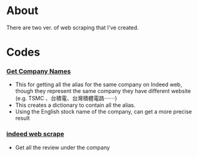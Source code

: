 # About
There are two ver. of web scraping that I've created.  

# Codes

### [Get Company Names](https://github.com/stephanie0324/Web-Scraping-/blob/main/indeed/Get_company_names.ipynb)
* This for getting all the alias for the same company on Indeed web, though they represent the same company they have different website (e.g. TSMC 、台積電、台灣積體電路⋯⋯)
* This creates a dictionary to contain all the alias.
* Using the English stock name of the company, can get a more precise result
### [indeed web scrape](https://github.com/stephanie0324/Web-Scraping-/blob/main/indeed/Indeed%20web_scrape.ipynb) 
* Get all the review under the company



